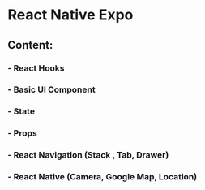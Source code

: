 # React Native Expo

## Content:

### - React Hooks
### - Basic UI Component
### - State
### - Props
### - React Navigation (Stack , Tab, Drawer)
### - React Native (Camera, Google Map, Location)
